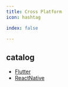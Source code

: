 ```yaml
---
title: Cross Platform
icon: hashtag

index: false

---
```


<!-- more -->

## catalog

- [Flutter](flutter.md)
- [ReactNative](react-native.md)